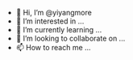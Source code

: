 - 👋 Hi, I’m @yiyangmore
- 👀 I’m interested in ...
- 🌱 I’m currently learning ...
- 💞️ I’m looking to collaborate on ...
- 📫 How to reach me ...

<!---
yiyangmore/yiyangmore is a ✨ special ✨ repository because its `README.md` (this file) appears on your GitHub profile.
You can click the Preview link to take a look at your changes.
--->
